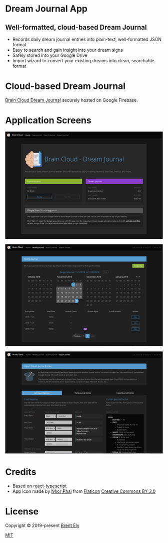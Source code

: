 # Dream Journal App

## Well-formatted, cloud-based Dream Journal

-   Records daily dream journal entries into plain-text, well-formatted JSON format
-   Easy to search and gain insight into your dream signs
-   Safely stored into your Google Drive
-   Import wizard to convert your existing dreams into clean, searchable format

# Cloud-based Dream Journal

[Brain Cloud Dream Journal](https://brain-cloud-dream-journal.firebaseapp.com/) securely hosted on Google Firebase.

# Application Screens

![Home](https://raw.githubusercontent.com/gitbrent/dream-journal-app/master/src/img/app-screencap-home.png)

![Modify](https://raw.githubusercontent.com/gitbrent/dream-journal-app/master/src/img/app-screencap-modify.png)

![Import](https://raw.githubusercontent.com/gitbrent/dream-journal-app/master/src/img/app-screencap-import.png)

# Credits

-   Based on [react-typescript](https://github.com/basarat/react-typescript)
-   App icon made by [Nhor Phai](https://www.flaticon.com/authors/nhor-phai) from [Flaticon](https://www.flaticon.com/) [Creative Commons BY 3.0](http://creativecommons.org/licenses/by/3.0/")

# License

Copyright &copy; 2019-present [Brent Ely](https://github.com/gitbrent/dream-journal-app)

[MIT](https://github.com/gitbrent/dream-journal-app/blob/master/LICENSE)
